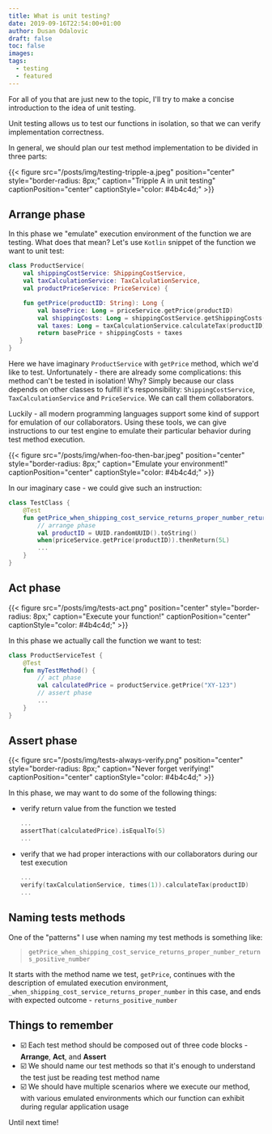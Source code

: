 ```yaml
---
title: What is unit testing?
date: 2019-09-16T22:54:00+01:00
author: Dusan Odalovic
draft: false
toc: false
images:
tags:
  - testing
  - featured
---
```


For all of you that are just new to the topic, I'll try to make a concise introduction to the idea of unit testing. 

Unit testing allows us to test our functions in isolation, so that we can verify implementation correctness. 

In general, we should plan our test method implementation to be divided in three parts: 

{{< figure src="/posts/img/testing-tripple-a.jpeg" position="center" style="border-radius: 8px;" caption="Tripple A in unit testing" captionPosition="center" captionStyle="color: #4b4c4d;" >}}

## Arrange phase

In this phase we "emulate" execution environment of the function we are testing. What does that mean? Let's use `Kotlin` snippet of 
the function we want to unit test:  

```kotlin
class ProductService(
    val shippingCostService: ShippingCostService, 
    val taxCalculationService: TaxCalculationService,
    val productPriceService: PriceService) { 

    fun getPrice(productID: String): Long {
        val basePrice: Long = priceService.getPrice(productID)
        val shippingCosts: Long = shippingCostService.getShippingCosts(productID)
        val taxes: Long = taxCalculationService.calculateTax(productID)
        return basePrice + shippingCosts + taxes 
   }
}
```
Here we have imaginary `ProductService` with `getPrice` method, which we'd like to test. Unfortunately - 
there are already some complications: this method can't be tested in isolation! Why? Simply because our class 
depends on other classes to fulfill it's responsibility: `ShippingCostService`, `TaxCalculationService` and 
`PriceService`. We can call them collaborators. 

Luckily - all modern programming languages support some kind of support for emulation of our collaborators. 
Using these tools, we can give instructions to our test engine to emulate their particular behavior during test 
method execution. 

{{< figure src="/posts/img/when-foo-then-bar.jpeg" position="center" style="border-radius: 8px;" caption="Emulate your environment!" captionPosition="center" captionStyle="color: #4b4c4d;" >}}

In our imaginary case - we could give such an instruction: 

```kotlin
class TestClass {
    @Test
    fun getPrice_when_shipping_cost_service_returns_proper_number_returns_positive_number() {
        // arrange phase
        val productID = UUID.randomUUID().toString()       
        when(priceService.getPrice(productID)).thenReturn(5L) 
        ...
    }
}
```

## Act phase

{{< figure src="/posts/img/tests-act.png" position="center" style="border-radius: 8px;" caption="Execute your function!" captionPosition="center" captionStyle="color: #4b4c4d;" >}}

In this phase we actually call the function we want to test:

```kotlin
class ProductServiceTest {
    @Test
    fun myTestMethod() {
        // act phase
        val calculatedPrice = productService.getPrice("XY-123")
        // assert phase
        ...
    }
}
```
  
## Assert phase

{{< figure src="/posts/img/tests-always-verify.png" position="center" style="border-radius: 8px;" caption="Never forget verifying!" captionPosition="center" captionStyle="color: #4b4c4d;" >}}

In this phase, we may want to do some of the following things:

* verify return value from the function we tested
  ```kotlin
  ...
  assertThat(calculatedPrice).isEqualTo(5)
  ...
  ``` 
* verify that we had proper interactions with our collaborators during our test execution
  ```kotlin
  ...
  verify(taxCalculationService, times(1)).calculateTax(productID)
  ...
  ``` 

## Naming tests methods 

One of the "patterns" I use when naming my test methods is something like: 

> `getPrice_when_shipping_cost_service_returns_proper_number_returns_positive_number`

It starts with the method name we test, `getPrice`, continues with the description of emulated execution environment, 
`_when_shipping_cost_service_returns_proper_number` in this case, and ends with expected outcome - `returns_positive_number`

## Things to remember

- :ballot_box_with_check: Each test method should be composed out of three code blocks - **Arrange**, **Act**, and **Assert**
- :ballot_box_with_check: We should name our test methods so that it's enough to understand the test just be reading test method 
name
- :ballot_box_with_check: We should have multiple scenarios where we execute our method, with various emulated environments which 
our function can exhibit during regular application usage

Until next time! 
